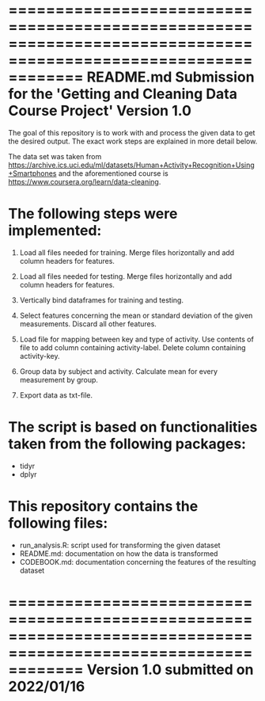 ================================================================================================================
README.md
Submission for the 'Getting and Cleaning Data Course Project'
Version 1.0
================================================================================================================

The goal of this repository is to work with and process the given data to get the desired output. The exact work steps are explained in more detail below.

The data set was taken from https://archive.ics.uci.edu/ml/datasets/Human+Activity+Recognition+Using+Smartphones and the aforementioned course is https://www.coursera.org/learn/data-cleaning.

The following steps were implemented:
================================================================================

1. Load all files needed for training. Merge files horizontally and add column headers for features.

2. Load all files needed for testing. Merge files horizontally and add column headers for features.

3. Vertically bind dataframes for training and testing.

4. Select features concerning the mean or standard deviation of the given measurements. Discard all other features.

5. Load file for mapping between key and type of activity. Use contents of file to add column containing activity-label. Delete column containing activity-key. 

6. Group data by subject and activity. Calculate mean for every measurement by group.

7. Export data as txt-file.

The script is based on functionalities taken from the following packages:
================================================================================

* tidyr
* dplyr

This repository contains the following files:
================================================================================

* run_analysis.R: script used for transforming the given dataset
* README.md: documentation on how the data is transformed
* CODEBOOK.md: documentation concerning the features of the resulting dataset

================================================================================================================
Version 1.0 submitted on 2022/01/16
================================================================================================================